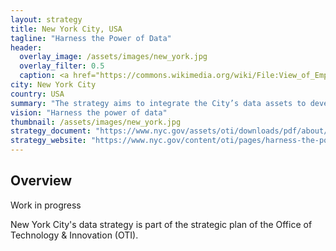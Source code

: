 ```yaml
---
layout: strategy
title: New York City, USA
tagline: "Harness the Power of Data"
header:
  overlay_image: /assets/images/new_york.jpg
  overlay_filter: 0.5
  caption: <a href="https://commons.wikimedia.org/wiki/File:View_of_Empire_State_Building_from_Rockefeller_Center_New_York_City_dllu.jpg">Dllu</a>, <a href="https://creativecommons.org/licenses/by-sa/4.0">CC BY-SA 4.0</a>
city: New York City
country: USA
summary: "The strategy aims to integrate the City’s data assets to develop a unified view of the City; leverage data to track performance in real time and advance data-driven operations."
vision: "Harness the power of data"
thumbnail: /assets/images/new_york.jpg
strategy_document: "https://www.nyc.gov/assets/oti/downloads/pdf/about/strategic-plan-2022.pdf#page=21"
strategy_website: "https://www.nyc.gov/content/oti/pages/harness-the-power-of-data"
---
```


## Overview

Work in progress

New York City's data strategy is part of the strategic plan of the Office of Technology & Innovation (OTI).
